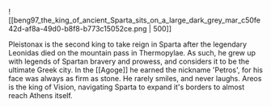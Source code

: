 ![[beng97_the_king_of_ancient_Sparta_sits_on_a_large_dark_grey_mar_c50fe42d-af8a-49d0-b8f8-b773c15052ce.png | 500]]

Pleistonax is the second king to take reign in Sparta after the legendary Leonidas died on the mountain pass in Thermopylae.
As such, he grew up with legends of Spartan bravery and prowess, and considers it to be the ultimate Greek city.
In the [[Agoge]] he earned the nickname 'Petros', for his face was always as firm as stone.
He rarely smiles, and never laughs.
Areos is the king of Vision, navigating Sparta to expand it's borders to almost reach Athens itself.
